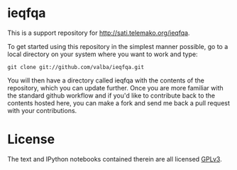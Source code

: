 # ieqfqa
This is a support repository for http://sati.telemako.org/ieqfqa.

To get started using this repository in the simplest manner possible,
go to a local directory on your system where you want to work and type:

    git clone git://github.com/valba/ieqfqa.git
    
You will then have a directory called ieqfqa with the contents of
the repository, which you can update further.  Once you are more familiar
with the standard github workflow and if you'd like to contribute back to the
contents hosted here, you can make a fork and send me back a pull request with
your contributions.

# License

The text and IPython notebooks contained therein are all licensed
[GPLv3](http://gplv3.fsf.org/).
